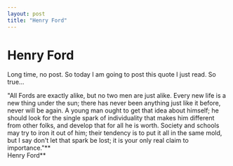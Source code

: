 ```yaml
---
layout: post
title: "Henry Ford"
---
```

Henry Ford
===
Long time, no post. So today I am going to post this quote I just read. So true...  
  
"All Fords are exactly alike, but no two men are just alike. Every new life is a new thing under the sun; there has never been anything just like it before, never will be again. A young man ought to get that idea about himself; he should look for the single spark of individuality that makes him different from other folks, and develop that for all he is worth. Society and schools may try to iron it out of him; their tendency is to put it all in the same mold, but I say don't let that spark be lost; it is your only real claim to importance."**  
Henry Ford**
